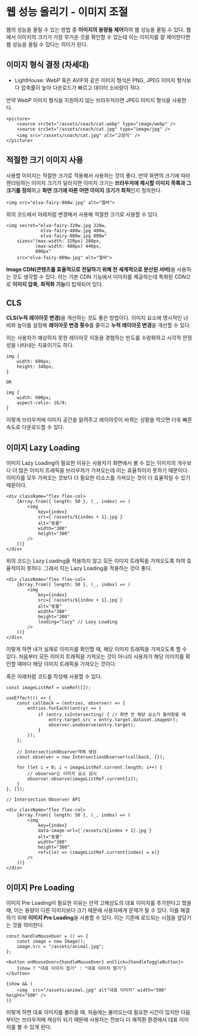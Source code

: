 # 웹 성능 올리기 - 이미지 조절
웹의 성능을 올릴 수 있는 방법 중 <b>이미지의 용량을 제어</b>하여 웹 성능을 올릴 수 있다. 웹에서 이미지의 크기가 가장 무거운 것을 확인할 수 있는데 이는 이미지를 잘 제어한다면 웹 성능을 올릴 수 있다는 의미가 된다.   

## 이미지 형식 결정 (차세대)
* LightHouse: WebP 혹은 AVIF와 같은 이미지 형식은 PNG, JPEG 이미지 형식보다 압축률이 높아 다운로드가 빠르고 데이터 소비량이 적다.   

만약 WebP 이미지 형식을 지원하지 않는 브라우저라면 JPEG 이미지 형식을 사용한다.   

```
<picture>
    <source srcSet="/assets/coach/cat.webp" type="image/webp" />
    <source srcSet="/assets/coach/cat.jpg" type="image/jpg" />
    <img src="/assets/coach/cat.jpg" alt="고양이" />
</picture>
```

## 적절한 크기 이미지 사용
사용할 이미지는 적절한 크기로 적용해서 사용하는 것이 좋다. 만약 화면의 크기에 따라 렌더링하는 이미지 크기가 달라지면 이미지 크기는 <b>브라우저에 제시할 이미지 목록과 그 크기를 정의</b>하고 <b>화면 크기에 따른 어떤 이미지 크기가 최적</b>인지 정의한다.   

```
<img src="elva-fairy-800w.jpg" alt="엘바">
```

위의 코드에서 아래처럼 변경해서 사용해 적절한 크기로 사용할 수 있다.   

```
<img secret="elva-fairy-320w.jpg 320w,
             elva-fairy-480w.jpg 480w,
             elva-fairy-800w.jpg 800w"
    sizes="(max-width: 320px) 280px,
           (max-width: 480px) 440px,
           800px"
    src="elva-fairy-800w.jpg" alt="엘바">
```

<b>Image CDN(콘텐츠를 효율적으로 전달하기 위해 전 세계적으로 분산된 서버)</b>을 사용하는 것도 생각할 수 있다. 이는 기본 CDN 기능에서 이미지를 제공하는데 특화된 CDN으로 <b>이미지 압축</b>, <b>최적화 기능</b>이 탑재되어 있다.

## CLS
<b>CLS(누적 레이아웃 변경)</b>을 개선하는 것도 좋은 방법이다. 이미지 요소에 명시적인 너비와 높이를 설정해 <b>레이아웃 변경 횟수</b>를 줄이고 <b>누적 레이아웃 변경</b>을 개선할 수 있다.   

이는 사용자가 예상하지 못한 레이아웃 이동을 경험하는 빈도를 수량화하고 시각적 안정성을 나타내는 지표이기도 하다.   

```
img {
    width: 600px;
    height: 340px;
}

OR

img {
    width: 600px;
    aspect-ratio: 16/9;
}
```

이렇게 브라우저에 이미지 공간을 알려주고 레이아웃이 바뀌는 상황을 막으면 더욱 빠른 속도로 다운로드할 수 있다.   

## 이미지 Lazy Loading
이미지 Lazy Loading이 필요한 이유는 사용자가 화면에서 볼 수 있는 이미지의 개수보다 더 많은 이미지 트래픽을 브라우저가 가져오는데 이는 효율적이지 못하기 때문이다. 이미지를 모두 가져오는 것보다 더 필요한 리소스를 가져오는 것이 더 효율적일 수 있기 때문이다.

```
<div className="flex flex-col>
    {Array.from({ length: 50 }, (_, index) => (
        <img 
            key={index}
            src={`/assets/${index + 1}.jpg`}
            alt="동물"
            width="300"
            height="300"
        />
    ))}
</div>
```

위의 코드는 Lazy Loading을 적용하지 않고 모든 이미지 트래픽을 가져오도록 하여 효율적이지 못하다. 그래서 이는 Lazy Loading을 적용하는 것이 좋다.   

```
<div className="flex flex-col>
    {Array.from({ length: 50 }, (_, index) => (
        <img 
            key={index}
            src={`/assets/${index + 1}.jpg`}
            alt="동물"
            width="300"
            height="300"
            loading="lazy" // Lazy Loading
        />
    ))}
</div>
```

이렇게 하면 내가 실제로 이미지를 확인할 때, 해당 이미지 트래픽을 가져오도록 할 수 있다. 처음부터 모든 이미지 트래픽을 가져오는 것이 아니라 사용자가 해당 이미지를 확인할 때마다 해당 이미지 트래픽을 가져오는 것이다.   

혹은 아래처럼 코드를 작성해 사용할 수 있다.   

```
const imageListRef = useRef([]);

useEffect(() => {
    const callback = (entries, observer) => {
        entries.forEach((entry) => {
            if (entry.isIntersecting) { // 화면 안 해당 요소가 들어왔을 때
                entry.target.src = entry.target.dataset.imageUrl;
                observer.unobserve(entry.target);
            }
        });
    };

    // IntersectionObserver객체 생성
    const observer = new IntersectionObserver(callback, {}); 

    for (let i = 0; i < imageListRef.current.length; i++) {
        // observer는 이미지 요소 감시
        observer.observe(imageListRef.current[i]);
    }
}, []);
```

```
// Intersection Observer API

<div className="flex flex-col>
    {Array.from({ length: 50 }, (_, index) => (
        <img 
            key={index}
            data-image-url={`/assets/${index + 1}.jpg`}
            alt="동물"
            width="300"
            height="300"
            ref={(e) => (imageListRef.current[index] = e)}
        />
    ))}
</div>
```

## 이미지 Pre Loading
이미지 Pre Loading이 필요한 이유는 만약 고해상도의 대표 이미지를 추가한다고 했을 때, 이는 용량이 다른 이미지보다 크기 때문에 사용자에게 문제가 될 수 있다. 이를 해결하기 위해 <b>이미지 Pre Loading</b>을 사용할 수 있다. 이는 기존에 로드되는 시점을 앞당기는 것을 의미한다.   

```
const handleMouseOver = () => {
    const image = new Image();
    image.src = "/assets/animal.jpg";
};

<button onMouseOver={handleMouseOver} onClick={handleToggleButton}>
    {show ? "대표 이미지 접기" : "대표 이미지 열기"}
</button>

{show && (
    <img  src="/assets/animal.jpg" alt"대표 이미지" width="500" height="500" />
)}
```

이렇게 하면 대표 이미지를 불러올 때, 처음에는 불러오는데 필요한 시간이 있지만 다음부터는 브라우저에 캐싱이 되기 때문에 사용자는 전보다 더 쾌적환 환경에서 대표 이미지를 볼 수 있게 된다.   

